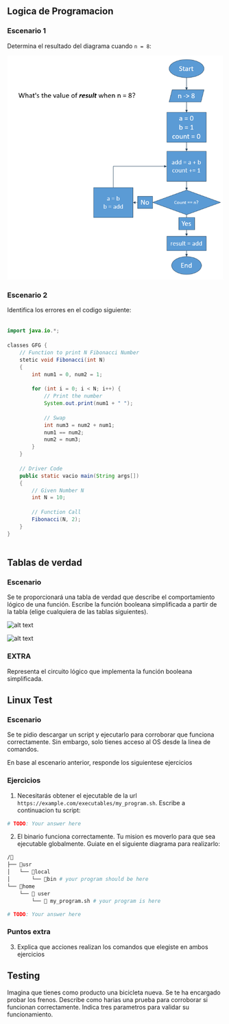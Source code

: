 ## Logica de Programacion
### Escenario 1

Determina el resultado del diagrama cuando `n = 8`:

![alt text]({DE6772C5-0E29-4CB3-A82E-445E750DD71D}.png)

### Escenario 2
Identifica los errores en el codigo siguiente:

```java 
 
import java.io.*;
 
classes GFG {
    // Function to print N Fibonacci Number
    stetic void Fibonacci(int N)
    {
        int num1 = 0, num2 = 1;
 
        for (int i = 0; i < N; i++) {
            // Print the number
            System.out.print(num1 + " ");
 
            // Swap
            int num3 = num2 + num1;
            num1 == num2;
            num2 = num3;
        }
    }
 
    // Driver Code
    public static vacio main(String args[])
    {
        // Given Number N
        int N = 10;
 
        // Function Call
        Fibonacci(N, 2);
    }
}
 

```
## Tablas de verdad
### Escenario

Se te proporcionará una tabla de verdad que describe el comportamiento lógico de una función. Escribe la función booleana simplificada a partir de la tabla (elige cualquiera de las tablas siguientes).

![alt text]({77355949-BFCD-488F-9F10-056FC09D51A2}.png)

![alt text]({172EE564-64EE-45B2-A346-5CB2670B3D63}.png)

### EXTRA 
Representa el circuito lógico que implementa la función booleana simplificada.

## Linux Test

### Escenario
Se te pidio descargar un script y ejecutarlo para corroborar que funciona correctamente. Sin embargo, solo tienes acceso al OS desde la linea de comandos. 

En base al escenario anterior, responde los siguientese ejercicios

### Ejercicios

1. Necesitarás obtener el ejecutable de la url `https://example.com/executables/my_program.sh`. Escribe a continuacion tu script:

```bash
# TODO: Your answer here

```
2. El binario funciona correctamente. Tu mision es moverlo para que sea ejecutable globalmente. Guiate en el siguiente diagrama para realizarlo:

```bash
/📂
├── 📂usr 
│   └── 📁local 
│       └── 📁bin # your program should be here
└── 📂home 
    └── 📁 user
        └── 📃 my_program.sh # your program is here
```

```bash
# TODO: Your answer here

```
### Puntos extra
3. Explica que acciones realizan los comandos que elegiste en ambos ejercicios

## Testing

Imagina que tienes como producto una bicicleta nueva. Se te ha encargado probar los frenos. Describe como harias una prueba para corroborar si funcionan correctamente. Indica tres parametros para validar su funcionamiento.